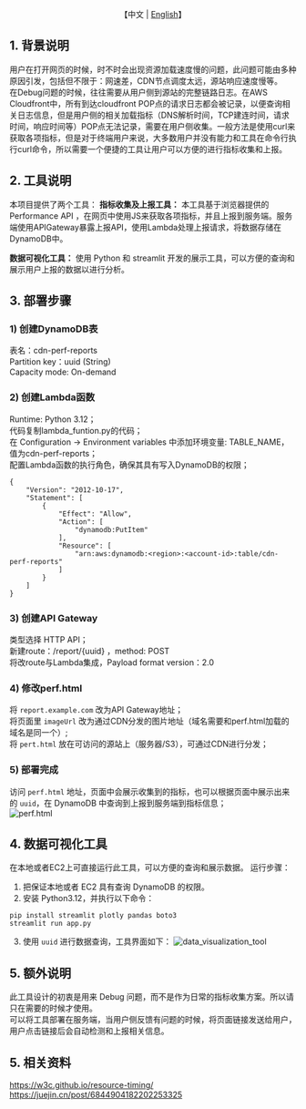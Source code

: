 <p align="center">
    【中文 | <a href="README-EN.md">English</a>】
</p>

## 1. 背景说明
用户在打开网页的时候，时不时会出现资源加载速度慢的问题，此问题可能由多种原因引发，包括但不限于：网速差，CDN节点调度太远，源站响应速度慢等。  
在Debug问题的时候，往往需要从用户侧到源站的完整链路日志。在AWS Cloudfront中，所有到达cloudfront POP点的请求日志都会被记录，以便查询相关日志信息，但是用户侧的相关加载指标（DNS解析时间，TCP建连时间，请求时间，响应时间等）POP点无法记录，需要在用户侧收集。一般方法是使用curl来获取各项指标，但是对于终端用户来说，大多数用户并没有能力和工具在命令行执行curl命令，所以需要一个便捷的工具让用户可以方便的进行指标收集和上报。  

## 2. 工具说明
本项目提供了两个工具：
**指标收集及上报工具：**
本工具基于浏览器提供的Performance API ，在网页中使用JS来获取各项指标，并且上报到服务端。服务端使用APIGateway暴露上报API，使用Lambda处理上报请求，将数据存储在DynamoDB中。

**数据可视化工具：**
使用 Python 和 streamlit 开发的展示工具，可以方便的查询和展示用户上报的数据以进行分析。

## 3. 部署步骤

### 1) 创建DynamoDB表
表名：cdn-perf-reports  
Partition key：uuid (String)  
Capacity mode: On-demand  

### 2) 创建Lambda函数
Runtime: Python 3.12；  
代码复制lambda_funtion.py的代码；  
在 Configuration -> Environment variables 中添加环境变量: TABLE_NAME，值为cdn-perf-reports；  
配置Lambda函数的执行角色，确保其具有写入DynamoDB的权限；  

```
{
    "Version": "2012-10-17",
    "Statement": [
        {
            "Effect": "Allow",
            "Action": [
                "dynamodb:PutItem"
            ],
            "Resource": [
                "arn:aws:dynamodb:<region>:<account-id>:table/cdn-perf-reports"
            ]
        }
    ]
}
```

### 3) 创建API Gateway
类型选择 HTTP API；  
新建route：/report/{uuid} ，method: POST  
将改route与Lambda集成，Payload format version：2.0  

### 4) 修改perf.html
将 `report.example.com` 改为API Gateway地址；  
将页面里 `imageUrl` 改为通过CDN分发的图片地址（域名需要和perf.html加载的域名是同一个）;  
将 `pert.html` 放在可访问的源站上（服务器/S3），可通过CDN进行分发；  

### 5) 部署完成
访问 `perf.html` 地址，页面中会展示收集到的指标，也可以根据页面中展示出来的 `uuid`，在 DynamoDB 中查询到上报到服务端到指标信息；  
![perf.html](./image.png)

## 4. 数据可视化工具
在本地或者EC2上可直接运行此工具，可以方便的查询和展示数据。
运行步骤：
1. 把保证本地或者 EC2 具有查询 DynamoDB 的权限。
2. 安装 Python3.12，并执行以下命令：
```
pip install streamlit plotly pandas boto3
streamlit run app.py
```
3. 使用 `uuid` 进行数据查询，工具界面如下：
![data_visualization_tool](./perf_report_tool.jpeg)

## 5. 额外说明
此工具设计的初衷是用来 Debug 问题，而不是作为日常的指标收集方案。所以请只在需要的时候才使用。  
可以将工具部署在服务端，当用户侧反馈有问题的时候，将页面链接发送给用户，用户点击链接后会自动检测和上报相关信息。  

## 5. 相关资料
https://w3c.github.io/resource-timing/  
https://juejin.cn/post/6844904182202253325  
